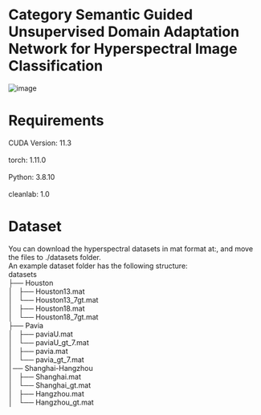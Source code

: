 # Category Semantic Guided Unsupervised Domain Adaptation Network for Hyperspectral Image Classification
![image](https://github.com/user-attachments/assets/adb1ada2-6cf6-481b-aca8-3956aab8c562)
# Requirements
CUDA Version: 11.3 <br>
<br>
torch: 1.11.0 <br>
<br>
Python: 3.8.10 <br>
<br>
cleanlab: 1.0 <br>
# Dataset
You can download the hyperspectral datasets in mat format at:, and move the files to ./datasets folder. <br>
An example dataset folder has the following structure: <br>
datasets <br>
├── Houston <br>
│   ├── Houston13.mat <br>
│   └── Houston13_7gt.mat <br>
│   ├── Houston18.mat <br>
│   └── Houston18_7gt.mat <br>
├── Pavia <br>
│   ├── paviaU.mat <br>
│   └── paviaU_gt_7.mat <br>
│   ├── pavia.mat <br>
│   └── pavia_gt_7.mat <br>
│── Shanghai-Hangzhou <br>
│   ├── Shanghai.mat <br>
│   └── Shanghai_gt.mat <br>
│   ├── Hangzhou.mat <br>
│   └── Hangzhou_gt.mat <br>
